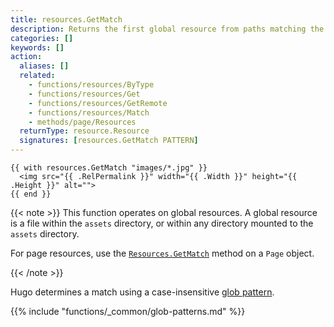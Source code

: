 ```yaml
---
title: resources.GetMatch
description: Returns the first global resource from paths matching the given glob pattern, or nil if none found.
categories: []
keywords: []
action:
  aliases: []
  related:
    - functions/resources/ByType
    - functions/resources/Get
    - functions/resources/GetRemote
    - functions/resources/Match
    - methods/page/Resources
  returnType: resource.Resource
  signatures: [resources.GetMatch PATTERN]
---
```


```go-html-template
{{ with resources.GetMatch "images/*.jpg" }}
  <img src="{{ .RelPermalink }}" width="{{ .Width }}" height="{{ .Height }}" alt="">
{{ end }}
```

{{< note >}}
This function operates on global resources. A global resource is a file within the `assets` directory, or within any directory mounted to the `assets` directory.

For page resources, use the [`Resources.GetMatch`] method on a `Page` object.

[`Resources.GetMatch`]: /methods/page/resources/
{{< /note >}}

Hugo determines a match using a case-insensitive [glob pattern].

{{% include "functions/_common/glob-patterns.md" %}}

[glob pattern]: https://github.com/gobwas/glob#example
